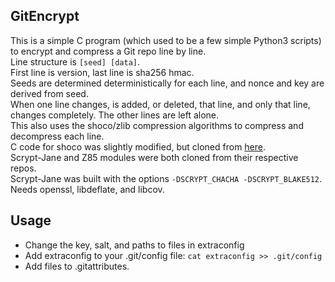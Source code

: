 ## GitEncrypt
This is a simple C program (which used to be a few simple Python3 scripts) to encrypt and compress a Git repo line by line.  
Line structure is `[seed] [data]`.  
First line is version, last line is sha256 hmac.  
Seeds are determined deterministically for each line, and nonce and key are derived from seed.  
When one line changes, is added, or deleted, that line, and only that line, changes completely. The other lines are left alone.  
This also uses the shoco/zlib compression algorithms to compress and decompress each line.  
C code for shoco was slightly modified, but cloned from [here](https://github.com/Ed-von-Schleck/shoco).  
Scrypt-Jane and Z85 modules were both cloned from their respective repos.  
Scrypt-Jane was built with the options `-DSCRYPT_CHACHA -DSCRYPT_BLAKE512`.  
Needs openssl, libdeflate, and libcov.  

## Usage
* Change the key, salt, and paths to files in extraconfig  
* Add extraconfig to your .git/config file: `cat extraconfig >> .git/config`  
* Add files to .gitattributes.  